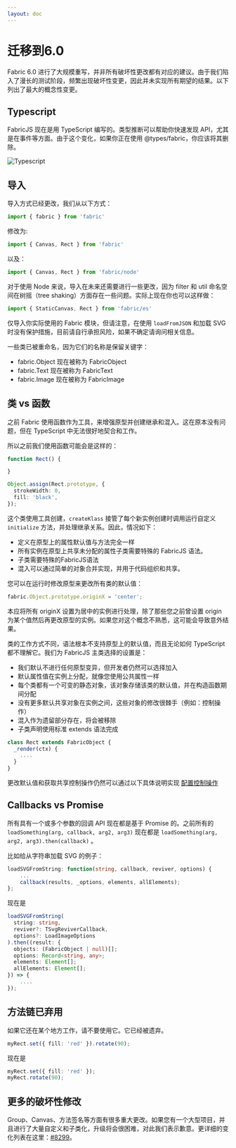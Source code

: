 ```yaml
---
layout: doc
---
```


# 迁移到6.0

Fabric 6.0 进行了大规模重写，并非所有破坏性更改都有对应的建议。由于我们陷入了漫长的测试阶段，频繁出现破坏性变更，因此并未实现所有期望的结果。以下列出了最大的概念性变更。

## Typescript

FabricJS 现在是用 TypeScript 编写的。类型推断可以帮助你快速发现 API，尤其是在事件等方面。由于这个变化，如果你正在使用 @types/fabric，你应该将其删除。

![Typescript](https://fabricjs.com/article_assets/autocomplete.gif)

## 导入

导入方式已经更改，我们从以下方式：

```js
import { fabric } from 'fabric'
```

修改为:

```js
import { Canvas, Rect } from 'fabric'
```

以及：

```js
import { Canvas, Rect } from 'fabric/node'
```

对于使用 Node 来说，导入在未来还需要进行一些更改，因为 filter 和 util 命名空间在树摇（tree shaking）方面存在一些问题。实际上现在你也可以这样做：

```js
import { StaticCanvas, Rect } from 'fabric/es'
```

仅导入你实际使用的 Fabric 模块，但请注意，在使用 `loadFromJSON` 和加载 SVG 时没有保护措施，目前请自行承担风险，如果不确定请询问相关信息。

一些类已被重命名，因为它们的名称是保留关键字：

- fabric.Object 现在被称为 FabricObject
- fabric.Text 现在被称为 FabricText
- fabric.Image 现在被称为 FabricImage

## 类 vs 函数

之前 Fabric 使用函数作为工具，来增强原型并创建继承和混入。这在原本没有问题，但在 TypeScript 中无法很好地契合和工作。

所以之前我们使用函数可能会是这样的：

```ts
function Rect() {

}

Object.assign(Rect.prototype, {
  strokeWidth: 0,
  fill: 'black',
});

```

这个类使用工具创建，`createKlass` 接管了每个新实例创建时调用运行自定义 `initialize` 方法，并处理继承关系。因此，情况如下：

- 定义在原型上的属性默认值与方法完全一样
- 所有实例在原型上共享未分配的属性子类需要特殊的 FabricJS 语法。
- 子类需要特殊的FabricJS语法
- 混入可以通过简单的对象合并实现，并用于代码组织和共享。
  
您可以在运行时修改原型来更改所有类的默认值：

```ts
fabric.Object.prototype.originX = 'center';
```

本应将所有 originX 设置为居中的实例进行处理，除了那些您之前曾设置 origin 为某个值然后再更改原型的实例。如果您对这个概念不熟悉，这可能会导致意外结果。

类的工作方式不同，语法根本不支持原型上的默认值，而且无论如何 TypeScript 都不理解它。我们为 FabricJS 主类选择的设置是：

- 我们默认不进行任何原型变异，但开发者仍然可以选择加入
- 默认属性值在实例上分配，就像您使用公共属性一样
- 每个类都有一个可变的静态对象，该对象存储该类的默认值，并在构造函数期间分配
- 没有更多默认共享对象在实例之间，这些对象的修改很棘手（例如：控制操作）
- 混入作为遗留部分存在，将会被移除
- 子类声明使用标准 extends 语法完成

```ts
class Rect extends FabricObject {
  _render(ctx) {
    ....
  }
}
```

更改默认值和获取共享控制操作仍然可以通过以下具体说明实现 [配置控制操作](/doc/4_Configuring_controls)

## Callbacks vs Promise

所有具有一个或多个参数的回调 API 现在都是基于 Promise 的。之前所有的 `loadSomething(arg, callback, arg2, arg3)` 现在都是 `loadSomething(arg, arg2, arg3).then(callback)` 。

比如给从字符串加载 SVG 的例子：

```ts
loadSVGFromString: function(string, callback, reviver, options) {
    ...
    callback(results, _options, elements, allElements);
};
```

现在是

```ts
loadSVGFromString(
  string: string,
  reviver?: TSvgReviverCallback,
  options?: LoadImageOptions
).then((result: {
  objects: (FabricObject | null)[];
  options: Record<string, any>;
  elements: Element[];
  allElements: Element[];
}) => {
    ....
});
```

## 方法链已弃用

如果它还在某个地方工作，请不要使用它。它已经被遗弃。

```ts
myRect.set({ fill: 'red' }).rotate(90);
```

现在是

```ts
myRect.set({ fill: 'red' });
myRect.rotate(90);
```

## 更多的破坏性修改

Group、Canvas、方法签名等方面有很多重大更改。如果您有一个大型项目，并且进行了大量自定义和子类化，升级将会很困难，对此我们表示歉意。更详细的变化列表在这里：[#8299](https://github.com/fabricjs/fabric.js/issues/8299)。

